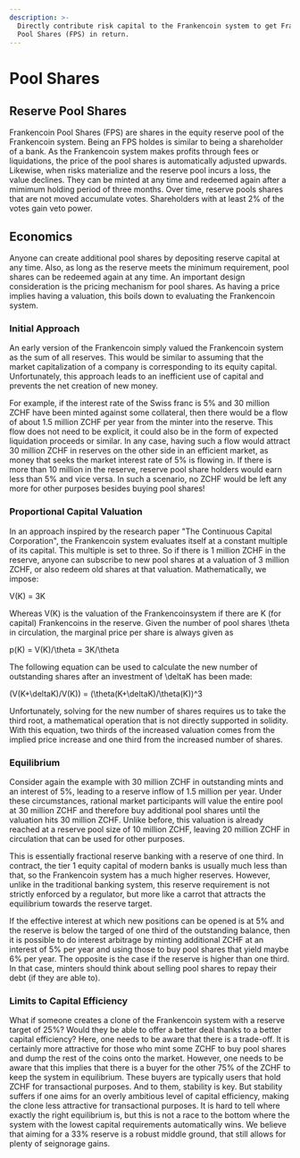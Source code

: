```yaml
---
description: >-
  Directly contribute risk capital to the Frankencoin system to get Frankencoin
  Pool Shares (FPS) in return.
---
```


# Pool Shares

## Reserve Pool Shares

Frankencoin Pool Shares (FPS) are shares in the equity reserve pool of the Frankencoin system. Being an FPS holdes is similar to being a shareholder of a bank. As the Frankencoin system makes profits through fees or liquidations, the price of the pool shares is automatically adjusted upwards. Likewise, when risks materialize and the reserve pool incurs a loss, the value declines. They can be minted at any time and redeemed again after a mimimum holding period of three months. Over time, reserve pools shares that are not moved accumulate votes. Shareholders with at least 2% of the votes gain veto power.

## Economics

Anyone can create additional pool shares by depositing reserve capital at any time. Also, as long as the reserve meets the minimum requirement, pool shares can be redeemed again at any time. An important design consideration is the pricing mechanism for pool shares. As having a price implies having a valuation, this boils down to evaluating the Frankencoin system.

### Initial Approach

An early version of the Frankencoin simply valued the Frankencoin system as the sum of all reserves. This would be similar to assuming that the market capitalization of a company is corresponding to its equity capital. Unfortunately, this approach leads to an inefficient use of capital and prevents the net creation of new money.

For example, if the interest rate of the Swiss franc is 5% and 30 million ZCHF have been minted against some collateral, then there would be a flow of about 1.5 million ZCHF per year from the minter into the reserve. This flow does not need to be explicit, it could also be in the form of expected liquidation proceeds or similar. In any case, having such a flow would attract 30 million ZCHF in reserves on the other side in an efficient market, as money that seeks the market interest rate of 5% is flowing in. If there is more than 10 million in the reserve, reserve pool share holders would earn less than 5% and vice versa. In such a scenario, no ZCHF would be left any more for other purposes besides buying pool shares!

### Proportional Capital Valuation

In an approach inspired by the research paper "The Continuous Capital Corporation", the Frankencoin system evaluates itself at a constant multiple of its capital. This multiple is set to three. So if there is 1 million ZCHF in the reserve, anyone can subscribe to new pool shares at a valuation of 3 million ZCHF, or also redeem old shares at that valuation. Mathematically, we impose:

V(K) = 3K

Whereas V(K) is the valuation of the Frankencoinsystem if there are K (for capital) Frankencoins in the reserve. Given the number of pool shares \theta in circulation, the marginal price per share is always given as

p(K) = V(K)/\theta = 3K/\theta

The following equation can be used to calculate the new number of outstanding shares after an investment of \deltaK has been made:

(V(K+\deltaK)/V(K)) = (\theta(K+\deltaK)/\theta(K))^3

Unfortunately, solving for the new number of shares requires us to take the third root, a mathematical operation that is not directly supported in solidity. With this equation, two thirds of the increased valuation comes from the implied price increase and one third from the increased number of shares.

### Equilibrium

Consider again the example with 30 million ZCHF in outstanding mints and an interest of 5%, leading to a reserve inflow of 1.5 million per year. Under these circumstances, rational market participants will value the entire pool at 30 million ZCHF and therefore buy additional pool shares until the valuation hits 30 million ZCHF. Unlike before, this valuation is already reached at a reserve pool size of 10 million ZCHF, leaving 20 million ZCHF in circulation that can be used for other purposes.

This is essentially fractional reserve banking with a reserve of one third. In contract, the tier 1 equity capital of modern banks is usually much less than that, so the Frankencoin system has a much higher reserves. However, unlike in the traditional banking system, this reserve requirement is not strictly enforced by a regulator, but more like a carrot that attracts the equilibrium towards the reserve target.

If the effective interest at which new positions can be opened is at 5% and the reserve is below the targed of one third of the outstanding balance, then it is possible to do interest arbitrage by minting additional ZCHF at an interest of 5% per year and using those to buy pool shares that yield maybe 6% per year. The opposite is the case if the reserve is higher than one third. In that case, minters should think about selling pool shares to repay their debt (if they are able to).

### Limits to Capital Efficiency

What if someone creates a clone of the Frankencoin system with a reserve target of 25%? Would they be able to offer a better deal thanks to a better capital efficiency? Here, one needs to be aware that there is a trade-off. It is certainly more attractive for those who mint some ZCHF to buy pool shares and dump the rest of the coins onto the market. However, one needs to be aware that this implies that there is a buyer for the other 75% of the ZCHF to keep the system in equilibrium. These buyers are typically users that hold ZCHF for transactional purposes. And to them, stability is key. But stability suffers if one aims for an overly ambitious level of capital efficiency, making the clone less attractive for transactional purposes. It is hard to tell where exactly the right equilibrium is, but this is not a race to the bottom where the system with the lowest capital requirements automatically wins. We believe that aiming for a 33% reserve is a robust middle ground, that still allows for plenty of seignorage gains.

